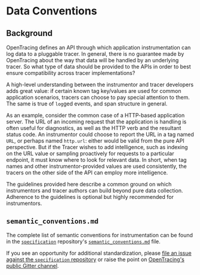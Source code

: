 # Data Conventions

## Background

OpenTracing defines an API through which application instrumentation can log data to a pluggable tracer. In general, there is no guarantee made by OpenTracing about the way that data will be handled by an underlying tracer. So what type of data should be provided to the APIs in order to best ensure compatibility across tracer implementations?

A high-level understanding between the instrumentor and tracer developers adds great value: if certain known tag key/values are used for common application scenarios, tracers can choose to pay special attention to them. The same is true of `log`ged events, and span structure in general.

As an example, consider the common case of a HTTP-based application server. The URL of an incoming request that the application is handling is often useful for diagnostics, as well as the HTTP verb and the resultant status code. An instrumentor could choose to report the URL in a tag named `URL`, or perhaps named `http.url`: either would be valid from the pure API perspective. But if the Tracer wishes to add intelligence, such as indexing on the URL value or sampling proactively for requests to a particular endpoint, it must know where to look for relevant data. In short, when tag names and other instrumentor-provided values are used consistently, the tracers on the other side of the API can employ more intelligence.

The guidelines provided here describe a common ground on which instrumentors and tracer authors can build beyond pure data collection. Adherence to the guidelines is optional but highly recommended for instrumentors.

## `semantic_conventions.md`

The complete list of semantic conventions for instrumentation can be found in the [`specification`](https://github.com/opentracing/specification) repository's [`semantic_conventions.md`](https://github.com/opentracing/specification/blob/master/semantic_conventions.md) file.

If you see an opportunity for additional standardization, please [file an issue against the `specification` repository](https://github.com/opentracing/specification/issues/new) or raise the point on [OpenTracing's public Gitter channel](https://gitter.im/opentracing/public).
